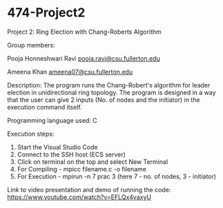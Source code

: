 # 474-Project2
Project 2: Ring Election with Chang-Roberts Algorithm

Group members:

Pooja Honneshwari Ravi pooja.ravi@csu.fullerton.edu

Ameena Khan ameena07@csu.fullerton.edu

Description: The program runs the Chang-Robert's algorithm for leader election in unidirectional ring topology.
The program is designed in a way that the user can give 2 inputs (No. of nodes and the initiator) in the execution command itself.

Programming language used: C

Execution steps:
  1. Start the Visual Studio Code
  2. Connect to the SSH host (ECS server)
  3. Click on terminal on the top and select New Terminal
  4. For Compiling - mpicc filename.c -o filename
  5. For Execution - mpirun -n 7 prac 3 
     (here 7 - no. of nodes, 3 - initiator)
     
    
 
Link to video presentation and demo of running the code:
https://www.youtube.com/watch?v=EFLQx4vaxyU
